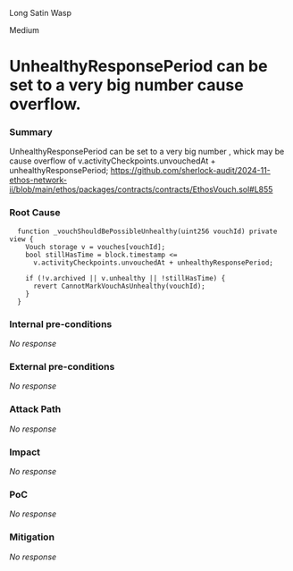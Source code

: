 Long Satin Wasp

Medium

# UnhealthyResponsePeriod can be set to a very big number cause overflow.

### Summary

UnhealthyResponsePeriod can be set to a very big number , whick may be cause overflow of v.activityCheckpoints.unvouchedAt + unhealthyResponsePeriod;
https://github.com/sherlock-audit/2024-11-ethos-network-ii/blob/main/ethos/packages/contracts/contracts/EthosVouch.sol#L855

### Root Cause

```solidity
  function _vouchShouldBePossibleUnhealthy(uint256 vouchId) private view {
    Vouch storage v = vouches[vouchId];
    bool stillHasTime = block.timestamp <=
      v.activityCheckpoints.unvouchedAt + unhealthyResponsePeriod;

    if (!v.archived || v.unhealthy || !stillHasTime) {
      revert CannotMarkVouchAsUnhealthy(vouchId);
    }
  }
```

### Internal pre-conditions

_No response_

### External pre-conditions

_No response_

### Attack Path

_No response_

### Impact

_No response_

### PoC

_No response_

### Mitigation

_No response_